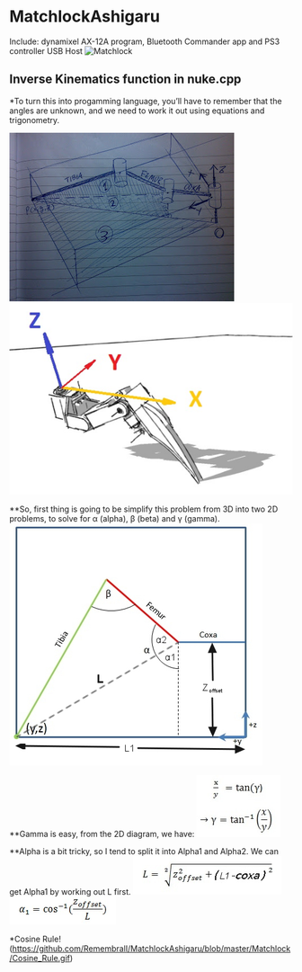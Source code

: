 # MatchlockAshigaru
Include: dynamixel AX-12A program, Bluetooth Commander app and PS3 controller USB Host
![Matchlock](https://illinoistechrobotics.org/images/matchlock.jpg)

## Inverse Kinematics function in nuke.cpp

*To turn this into progamming language, you’ll have to remember that the angles are unknown, and we need to work it out using equations and trigonometry.

![Graphical Presentation](https://github.com/RemembralI/MatchlockAshigaru/blob/master/Matchlock/160120121365.jpg)
![Matchlock Graphics](https://github.com/RemembralI/MatchlockAshigaru/blob/master/Matchlock/leg-planes.jpg)

**So, first thing is going to be simplify this problem from 3D into two 2D problems, to solve for α (alpha), β (beta) and γ (gamma). 
![2D Graph](https://github.com/RemembralI/MatchlockAshigaru/blob/master/Matchlock/2-IK-side1.jpg)

**Gamma is easy, from the 2D diagram, we have:
![GammaFunction](https://github.com/RemembralI/MatchlockAshigaru/blob/master/Matchlock/3-gamma.jpg)

**Alpha is a bit tricky, so I tend to split it into Alpha1 and Alpha2. We can get Alpha1 by working out L first.
![Alpha1Function](https://github.com/RemembralI/MatchlockAshigaru/blob/master/Matchlock/11.jpg)
![Alpha2Function](https://github.com/RemembralI/MatchlockAshigaru/blob/master/Matchlock/61.jpg)

*Cosine Rule!
(https://github.com/RemembralI/MatchlockAshigaru/blob/master/Matchlock/Cosine_Rule.gif)
